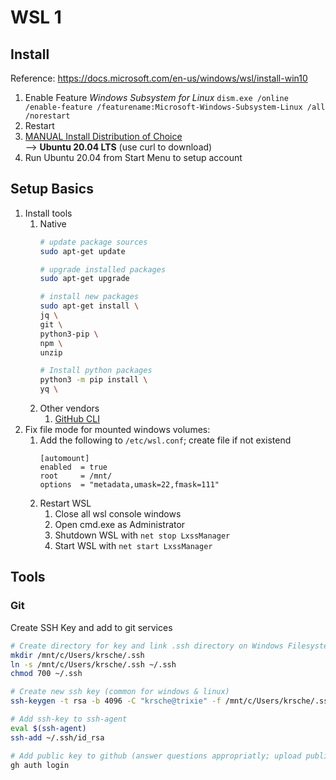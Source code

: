 # WSL 1
## Install
Reference: https://docs.microsoft.com/en-us/windows/wsl/install-win10  
1. Enable Feature *Windows Subsystem for Linux* `dism.exe /online /enable-feature /featurename:Microsoft-Windows-Subsystem-Linux /all /norestart`
2. Restart
3. [MANUAL Install Distribution of Choice](https://docs.microsoft.com/en-us/windows/wsl/install-manual)  
   --> **Ubuntu 20.04 LTS** (use curl to download)
4. Run Ubuntu 20.04 from Start Menu to setup account

## Setup Basics
1. Install tools
   1. Native
      ```bash
      # update package sources
      sudo apt-get update

      # upgrade installed packages
      sudo apt-get upgrade

      # install new packages
      sudo apt-get install \
      jq \
      git \
      python3-pip \
      npm \
      unzip

      # Install python packages
      python3 -m pip install \
      yq \
      ```
   2. Other vendors
      1. [GitHub CLI](https://github.com/cli/cli/blob/trunk/docs/install_linux.md#debian-ubuntu-linux-apt)
2. Fix file mode for mounted windows volumes:
   1. Add the following to `/etc/wsl.conf`; create file if not existend
      ```text
      [automount]
      enabled  = true
      root     = /mnt/
      options  = "metadata,umask=22,fmask=111"
      ```
   2. Restart WSL
      1. Close all wsl console windows
      2. Open cmd.exe as Administrator
      3. Shutdown WSL with `net stop LxssManager`
      4. Start WSL with `net start LxssManager`

## Tools
### Git
Create SSH Key and add to git services
```bash
# Create directory for key and link .ssh directory on Windows Filesystem to ~/.ssh
mkdir /mnt/c/Users/krsche/.ssh
ln -s /mnt/c/Users/krsche/.ssh ~/.ssh
chmod 700 ~/.ssh

# Create new ssh key (common for windows & linux)
ssh-keygen -t rsa -b 4096 -C "krsche@trixie" -f /mnt/c/Users/krsche/.ssh/id_rsa

# Add ssh-key to ssh-agent
eval $(ssh-agent)
ssh-add ~/.ssh/id_rsa

# Add public key to github (answer questions appropriatly; upload public-key; auth via browser)
gh auth login
```